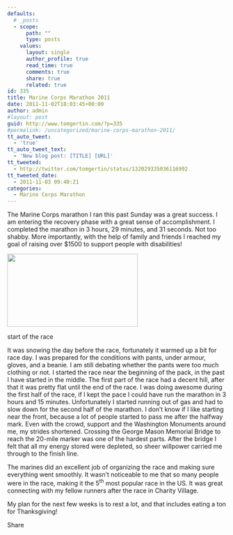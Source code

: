 ```yaml
---
defaults:
  # _posts
  - scope:
      path: ""
      type: posts
    values:
      layout: single
      author_profile: true
      read_time: true
      comments: true
      share: true
      related: true
id: 335
title: Marine Corps Marathon 2011
date: 2011-11-02T18:03:45+00:00
author: admin
#layout: post
guid: http://www.tomgertin.com/?p=335
#permalink: /uncategorized/marine-corps-marathon-2011/
tt_auto_tweet:
  - 'true'
tt_auto_tweet_text:
  - 'New blog post: [TITLE] [URL]'
tt_tweeted:
  - http://twitter.com/tomgertin/status/132029335036116992
tt_tweeted_date:
  - 2011-11-03 09:40:21
categories:
  - Marine Corps Marathon
---
```

The Marine Corps marathon I ran this past Sunday was a great success. I am entering the recovery phase with a great sense of accomplishment. I completed the marathon in 3 hours, 29 minutes, and 31 seconds. Not too shabby. More importantly, with the help of family and friends I reached my goal of raising over $1500 to support people with disabilities!

<div id="attachment_336" style="width: 310px" class="wp-caption alignnone">
  <a href="http://www.tomgertin.com/blog/wp-content/uploads/2011/11/mcm_start.jpg"><img class="size-medium wp-image-336" title="mcm_start" src="http://www.tomgertin.com/blog/wp-content/uploads/2011/11/mcm_start-300x168.jpg" alt="" width="300" height="168" /></a>
  
  <p class="wp-caption-text">
    start of the race
  </p>
</div>

It was snowing the day before the race, fortunately it warmed up a bit for race day. I was prepared for the conditions with pants, under armour, gloves, and a beanie. I am still debating whether the pants were too much clothing or not. I started the race near the beginning of the pack, in the past I have started in the middle. The first part of the race had a decent hill, after that it was pretty flat until the end of the race. I was doing awesome during the first half of the race, if I kept the pace I could have run the marathon in 3 hours and 15 minutes. Unfortunately I started running out of gas and had to slow down for the second half of the marathon. I don’t know if I like starting near the front, because a lot of people started to pass me after the halfway mark. Even with the crowd, support and the Washington Monuments around me, my strides shortened. Crossing the George Mason Memorial Bridge to reach the 20-mile marker was one of the hardest parts. After the bridge I felt that all my energy stored were depleted, so sheer willpower carried me through to the finish line.

The marines did an excellent job of organizing the race and making sure everything went smoothly. It wasn’t noticeable to me that so many people were in the race, making it the 5<sup>th</sup> most popular race in the US. It was great connecting with my fellow runners after the race in Charity Village.

My plan for the next few weeks is to rest a lot, and that includes eating a ton for Thanksgiving!

<div class="addtoany_share_save_container addtoany_content_bottom">
  <div class="a2a_kit a2a_kit_size_32 addtoany_list a2a_target" id="wpa2a_61">
    <a class="a2a_dd addtoany_share_save" href="https://www.addtoany.com/share_save"><img src="http://www.tomgertin.com/blog/wp-content/plugins/add-to-any/share_save_171_16.png" width="171" height="16" alt="Share" /></a>
  </div>
</div>